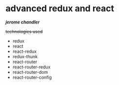 # advanced redux and react

***jerome chandler***

~~technologies used~~

* redux
* react
* react-redux
* redux-thunk
* react-router
* react-router-redux
* react-router-dom
* react-router-config

